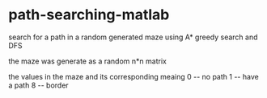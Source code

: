# path-searching-matlab
search for a path in a random generated maze using A* greedy search and DFS

the maze was generate as a random n*n matrix

the values in the maze and its corresponding meaing
0 -- no path
1 -- have a path
8 -- border

